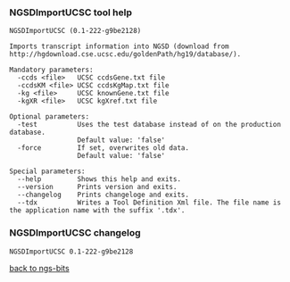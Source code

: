 ### NGSDImportUCSC tool help
	NGSDImportUCSC (0.1-222-g9be2128)
	
	Imports transcript information into NGSD (download from http://hgdownload.cse.ucsc.edu/goldenPath/hg19/database/).
	
	Mandatory parameters:
	  -ccds <file>   UCSC ccdsGene.txt file
	  -ccdsKM <file> UCSC ccdsKgMap.txt file
	  -kg <file>     UCSC knownGene.txt file
	  -kgXR <file>   UCSC kgXref.txt file
	
	Optional parameters:
	  -test          Uses the test database instead of on the production database.
	                 Default value: 'false'
	  -force         If set, overwrites old data.
	                 Default value: 'false'
	
	Special parameters:
	  --help         Shows this help and exits.
	  --version      Prints version and exits.
	  --changelog    Prints changeloge and exits.
	  --tdx          Writes a Tool Definition Xml file. The file name is the application name with the suffix '.tdx'.
	
### NGSDImportUCSC changelog
	NGSDImportUCSC 0.1-222-g9be2128
	
[back to ngs-bits](https://github.com/marc-sturm/ngs-bits)